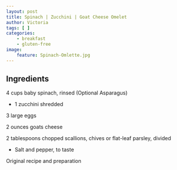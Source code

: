 ```yaml
---
layout: post
title: Spinach | Zucchini | Goat Cheese Omelet
author: Victoria
tags: [ ]
categories:
    - breakfast
    - gluten-free
image:
    feature: Spinach-Omlette.jpg
---
```

## Ingredients


  4 cups baby spinach, rinsed (Optional Asparagus)

  * 1 zucchini shredded

  3 large eggs


  2 ounces goats cheese


  2 tablespoons chopped scallions, chives or flat-leaf parsley, divided

  * Salt and pepper, to taste

Original recipe and preparation

&nbsp;